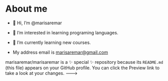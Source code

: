    # About me
- 👋 Hi, I’m @marisaremar

- 👀 I’m interested in learning programing languages.

- 🌱 I’m currently learning new courses.

- My address email is marisaremar@gmail.com

marisaremar/marisaremar is a ✨ special ✨ repository because its `README.md` (this file) appears on your GitHub profile.
You can click the Preview link to take a look at your changes.
--->
